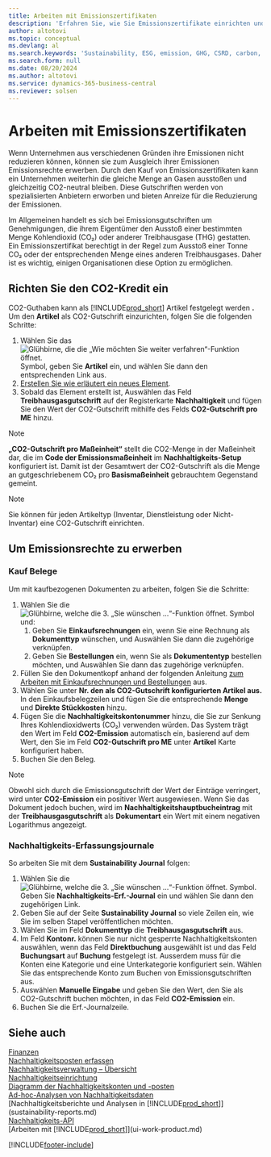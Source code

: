 ```yaml
---
title: Arbeiten mit Emissionszertifikaten
description: 'Erfahren Sie, wie Sie Emissionszertifikate einrichten und erwerben.'
author: altotovi
ms.topic: conceptual
ms.devlang: al
ms.search.keywords: 'Sustainability, ESG, emission, GHG, CSRD, carbon, credit, CO2'
ms.search.form: null
ms.date: 08/20/2024
ms.author: altotovi
ms.service: dynamics-365-business-central
ms.reviewer: solsen
---
```


# <a name="work-with-carbon-credit"></a>Arbeiten mit Emissionszertifikaten

Wenn Unternehmen aus verschiedenen Gründen ihre Emissionen nicht reduzieren können, können sie zum Ausgleich ihrer Emissionen Emissionsrechte erwerben. Durch den Kauf von Emissionszertifikaten kann ein Unternehmen weiterhin die gleiche Menge an Gasen ausstoßen und gleichzeitig CO2-neutral bleiben. Diese Gutschriften werden von spezialisierten Anbietern erworben und bieten Anreize für die Reduzierung der Emissionen.  

Im Allgemeinen handelt es sich bei Emissionsgutschriften um Genehmigungen, die ihrem Eigentümer den Ausstoß einer bestimmten Menge Kohlendioxid (CO₂) oder anderer Treibhausgase (THG) gestatten. Ein Emissionszertifikat berechtigt in der Regel zum Ausstoß einer Tonne CO₂ oder der entsprechenden Menge eines anderen Treibhausgases. Daher ist es wichtig, einigen Organisationen diese Option zu ermöglichen.  

## <a name="set-up-the-carbon-credit"></a>Richten Sie den CO2-Kredit ein

CO2-Guthaben kann als  [!INCLUDE[prod_short](includes/prod_short.md)] Artikel festgelegt werden **.** Um den **Artikel** als CO2-Gutschrift einzurichten, folgen Sie die folgenden Schritte:
  
1. Wählen Sie das ![Glühbirne, die die „Wie möchten Sie weiter verfahren“-Funktion öffnet.](media/ui-search/search_small.png "Wie möchten Sie weiter verfahren?") Symbol, geben Sie **Artikel** ein, und wählen Sie dann den entsprechenden Link aus. 
2. [Erstellen Sie wie erläutert ein neues Element](inventory-how-register-new-items.md).   
3. Sobald das Element erstellt ist, Auswählen das Feld  **Treibhausgasgutschrift**  auf der Registerkarte  **Nachhaltigkeit**  und fügen Sie den Wert der CO2-Gutschrift mithilfe des Felds  **CO2-Gutschrift pro ME**  hinzu.

> [!NOTE]
> **„CO2-Gutschrift pro Maßeinheit“** stellt die CO2-Menge in der Maßeinheit dar, die im  **Code der Emissionsmaßeinheit** im  **Nachhaltigkeits-Setup** konfiguriert ist. Damit ist der Gesamtwert der CO2-Gutschrift als die Menge an gutgeschriebenem CO₂ pro  **Basismaßeinheit** gebrauchtem Gegenstand gemeint.  

> [!NOTE]
> Sie können für jeden Artikeltyp (Inventar, Dienstleistung oder Nicht-Inventar) eine CO2-Gutschrift einrichten.  

## <a name="to-purchase-carbon-credit"></a>Um Emissionsrechte zu erwerben

### <a name="purchase-documents"></a>Kauf Belege

Um mit kaufbezogenen Dokumenten zu arbeiten, folgen Sie die Schritte:

1. Wählen Sie die ![Glühbirne, welche die 3. „Sie wünschen ...“-Funktion öffnet.](media/ui-search/search_small.png "Wie möchten Sie weiter verfahren?") Symbol und:  
   1. Geben Sie  **Einkaufsrechnungen**  ein, wenn Sie eine Rechnung als  **Dokumenttyp** wünschen, und Auswählen Sie dann die zugehörige verknüpfen.  
   2. Geben Sie  **Bestellungen**  ein, wenn Sie als  **Dokumententyp** bestellen möchten, und Auswählen Sie dann das zugehörige verknüpfen.   
2. Füllen Sie den Dokumentkopf anhand der folgenden Anleitung  [zum Arbeiten mit Einkaufsrechnungen und Bestellungen](purchasing-how-record-purchases.md) aus. 
3. Wählen Sie unter  **Nr. den als CO2-Gutschrift konfigurierten Artikel aus.** In den Einkaufsbelegzeilen und fügen Sie die entsprechende  **Menge** und  **Direkte Stückkosten** hinzu. 
4. Fügen Sie die  **Nachhaltigkeitskontonummer**  hinzu, die Sie zur Senkung Ihres Kohlendioxidwerts (CO₂) verwenden würden. Das System trägt den Wert im Feld  **CO2-Emission**  automatisch ein, basierend auf dem Wert, den Sie im Feld  **CO2-Gutschrift pro ME**  unter  **Artikel** Karte konfiguriert haben.
5. Buchen Sie den Beleg.

> [!NOTE]
> Obwohl sich durch die Emissionsgutschrift der Wert der Einträge verringert, wird unter  **CO2-Emission** ein positiver Wert ausgewiesen. Wenn Sie das Dokument jedoch buchen, wird im  **Nachhaltigkeitshauptbucheintrag**  mit der  **Treibhausgasgutschrift**  als  **Dokumentart** ein Wert mit einem negativen Logarithmus angezeigt.  

### <a name="sustainability-journals"></a>Nachhaltigkeits-Erfassungsjournale

So arbeiten Sie mit dem **Sustainability Journal** folgen:  

1. Wählen Sie die ![Glühbirne, welche die 3. „Sie wünschen ...“-Funktion öffnet.](media/ui-search/search_small.png "Tell me-Funktion") Symbol. Geben Sie **Nachhaltigkeits-Erf.-Journal** ein und wählen Sie dann den zugehörigen Link. 
2. Geben Sie auf der Seite  **Sustainability Journal**  so viele Zeilen ein, wie Sie im selben Stapel veröffentlichen möchten.  
3. Wählen Sie im Feld  **Dokumenttyp**  die  **Treibhausgasgutschrift**  aus.    
4. Im Feld **Kontonr.** können Sie nur nicht gesperrte Nachhaltigkeitskonten auswählen, wenn das Feld **Direktbuchung** ausgewählt ist und das Feld **Buchungsart** auf **Buchung** festgelegt ist. Ausserdem muss für die Konten eine Kategorie und eine Unterkategorie konfiguriert sein. Wählen Sie das entsprechende Konto zum Buchen von Emissionsgutschriften aus.
5. Auswählen **Manuelle Eingabe** und geben Sie den Wert, den Sie als CO2-Gutschrift buchen möchten, in das Feld **CO2-Emission**  ein.  
6. Buchen Sie die Erf.-Journalzeile.   

## <a name="see-also"></a>Siehe auch

[Finanzen](finance.md)    
[Nachhaltigkeitsposten erfassen](finance-sustainability-journal.md)    
[Nachhaltigkeitsverwaltung – Übersicht](finance-manage-sustainability.md)    
[Nachhaltigkeitseinrichtung](finance-sustainability-setup.md)   
[Diagramm der Nachhaltigkeitskonten und -posten](finance-sustainability-accounts-ledger.md)  
[Ad-hoc-Analysen von Nachhaltigkeitsdaten](ad-hoc-analysis-sustainability.md)    
[Nachhaltigkeitsberichte und Analysen in [!INCLUDE[prod_short](includes/prod_short.md)]](sustainability-reports.md)   
[Nachhaltigkeits-API](/dynamics365/business-central/dev-itpro/api-sustainability/sustainability-api?toc=/dynamics365/business-central/toc.json)    
[Arbeiten mit [!INCLUDE[prod_short](includes/prod_short.md)]](ui-work-product.md)    

[!INCLUDE[footer-include](includes/footer-banner.md)]
